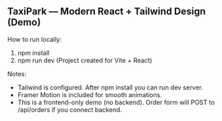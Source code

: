 TaxiPark — Modern React + Tailwind Design (Demo)
------------------------------------------------
How to run locally:
1. npm install
2. npm run dev
(Project created for Vite + React)

Notes:
- Tailwind is configured. After npm install you can run dev server.
- Framer Motion is included for smooth animations.
- This is a frontend-only demo (no backend). Order form will POST to /api/orders if you connect backend.
